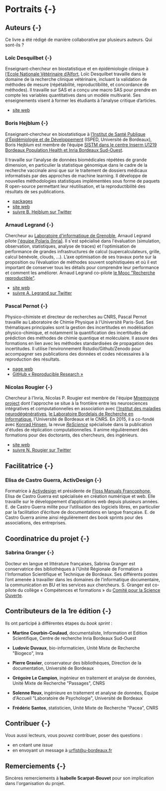 
# Portraits {-}

## Auteurs {-}

Ce livre a été rédigé de manière collaborative par plusieurs auteurs. Qui sont-ils ?


### Loïc Desquilbet {-}

Enseignant-chercheur en biostatistique et en épidémiologie clinique à
[l’Ecole Nationale Vétérinaire d’Alfort](https://www.vet-alfort.fr/), Loïc Desquilbet travaille dans le domaine de la recherche clinique vétérinaire, incluant la validation de méthodes de mesure (répétabilité, reproductibilité, et concordance de méthodes). 
Il travaille sur SAS et a conçu une macro SAS pour prendre en 
compte les variables quantitatives dans un modèle multivarié. Ses enseignements visent à former les étudiants à l’analyse critique d’articles.

- [site web](https://loicdesquilbet.wixsite.com/biostat-epidemio) 



### Boris Hejblum {-}

Enseignant-chercheur en biostatistique à [l’Institut de Santé Publique d'Épidémiologie et de Développement](http://www.isped.u-bordeaux.fr/) 
(ISPED, Université de Bordeaux), 
Boris Hejblum est membre de l’équipe [SISTM dans le centre Inserm U1219 Bordeaux Population Health et Inria Bordeaux Sud-Ouest](https://www.inria.fr/equipes/sistm).

Il travaille sur l’analyse de données biomédicales répétées de grande dimension, 
en particulier la statistique génomique dans le cadre de la recherche vaccinale 
ainsi que sur le traitement de dossiers médicaux informatisés par des approches de machine learning.
Il développe de nouvelles méthodologies statistiques implémentées 
sous forme de paquets R open-source permettant leur réutilisation, et la reproductibilité des résultats de ses publications.

- [packages](https://borishejblum.science/software/) 
- [site web](https://borishejblum.science/) 
- [suivre B. Hejblum sur Twitter](https://twitter.com/borishej)


### Arnaud Legrand  {-}

Chercheur au [Laboratoire d'informatique de Grenoble](http://www.liglab.fr/), 
Arnaud Legrand pilote [l'équipe Polaris (Inria)](https://team.inria.fr/polaris/). 
Il s'est spécialisé dans l'évaluation (simulation, observation, statistiques, analyse de traces) 
et l'optimisation de performance de grandes infrastructures de calcul 
(supercalculateurs, grille, calcul bénévole, clouds, …). 
L’axe optimisation de ses travaux porte sur la proposition ou l’évaluation de méthodes 
souvent sophistiquées et où il est important de conserver 
tous les détails pour comprendre leur performance et
comment les améliorer.
Arnaud Legrand co-pilote [le Mooc "Recherche reproductible"](https://www.fun-mooc.fr/courses/course-v1:inria+41016+session01bis/about).

- [site web](http://mescal.imag.fr/membres/arnaud.legrand/) 
- [suivre A. Legrand sur Twitter](http://twitter.com/arnaudlegrand17)


### Pascal Pernot {-}

Physico-chimiste et directeur de recherches au CNRS, Pascal Pernot travaille au Laboratoire de Chimie Physique à l'Université Paris-Sud. 
Ses thématiques principales sont la gestion des incertitudes en modélisation physico-chimique, 
et notamment la quantification des incertitudes de prédiction des méthodes de chimie quantique
et moléculaire. 
Il assure des formations en lien avec les méthodes standardisées de propagation des incertitudes. 
Il utilise l’environnement Rstudio/Github/Zenodo pour accompagner 
ses publications des données et codes nécessaires à la reproduction des résultats.

- [page web](http://pagesperso.lcp.u-psud.fr/pernot/) 
- [GitHub « Reproducible Research »](https://github.com/ppernot/Reproducible-Research)


### Nicolas Rougier {-}

Chercheur à l'Inria, Nicolas P. Rougier est membre de l'équipe [Mnemosyne project](https://mnemosyne-proj.org/) 
dont l'approche se situe à la frontière entre les neurosciences intégratives et computationnelles en association avec [l'Institut des maladies neurodégénératives](https://www.imn-bordeaux.org/), 
[le Laboratoire Bordelais de Recherche en Informatique](https://www.labri.fr/), l'Université de Bordeaux et le CNRS. 
En 2015, il a co-fondé avec [Konrad Hinsen](https://github.com/khinsen), 
la revue *[ReScience](http://rescience.github.io/)* spécialisée dans la publication d'études de réplication computationnelles. 
Il anime régulièrement des formations pour des doctorants, des chercheurs, des ingénieurs.
 
- [site web](http://www.labri.fr/perso/nrougier/) 
- [suivre N. Rougier sur Twitter](https://twitter.com/NPRougier?lang=fr)

## Facilitatrice {-}

### Elisa de Castro Guerra, ActivDesign {-}

Formatrice à [Activdesign](https://activdesign.eu/) et 
présidente de [Floss Manuals Francophone](https://www.flossmanualsfr.net/), 
Elisa de Castro Guerra est spécialisée en création numérique et web. 
Elle travaille sur le développement d’applications web depuis plusieurs années. 
E. de Castro Guerra milite pour l’utilisation des logiciels libres, 
en particulier par la facilitation 
d’écriture de documentations en langue française. 
E. de Castro Guerra anime ainsi régulièrement des book sprints pour des associations, des entreprises.


## Coordinatrice du projet  {-}

### Sabrina Granger {-}

Docteur en langue et littérature françaises, Sabrina Granger est conservatrice des bibliothèques à l'Unité Régionale de Formation à l'Information Scientifique et Technique de Bordeaux. Ses différents postes l’ont amenée à travailler dans les domaines de l’informatique documentaire, la communication en BU et les services aux chercheurs. S. Granger est co-pilote du collège « Compétences et formations » 
du [Comité pour la Science Ouverte](https://www.ouvrirlascience.fr/presentation-du-comite/).

## Contributeurs de la 1re édition {-}
Ils ont participé à différentes étapes du *book sprint* : 

- **Martine Courbin-Coulaud**, documentaliste, Information et Edition Scientifique, Centre de recherche Inria Bordeaux Sud-Ouest

- **Ludovic Duvaux**, bio-informaticien, Unité Mixte de Recherche "Biogeco", Inra

- **Pierre Gravier**, conservateur des bibliothèques, Direction de la documentation, Université de Bordeaux

- **Grégoire Le Campion**, ingénieur en traitement et analyse de données, Unité Mixte de Recherche "Passages", CNRS

- **Solenne Roux**, ingénieure en traitement et analyse de données, Equipe d'Accueil "Laboratoire de Psychologie", Université de Bordeaux

- **Frédéric Santos**, statisticien, Unité Mixte de Recherche "Pacea", CNRS

## Contribuer {-}

Vous aussi lecteurs, vous pouvez contribuer, poser des questions : 

- en créant une *issue* 
- en envoyant un message à urfist@u-bordeaux.fr

## Remerciements {-}
Sincères remerciements à **Isabelle Scarpat-Bouvet** pour son implication dans l'organisation du projet. 
